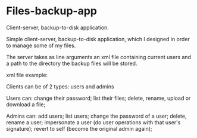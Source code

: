 # Files-backup-app
Client-server, backup-to-disk application.

Simple client-server, backup-to-disk application, which I designed in order to manage some of my files.

The server takes as line arguments an xml file containing current users and a path to the directory the backup
files will be stored.

xml file example: 
	<users>
		<user name="admin" password="test" role="admin"/>
		<user name="mike" password="pass" role="user"/>
	</users>

Clients can be of 2 types: users and admins

Users can:  change their password; 
			list their files;
			delete, rename, upload or download a file;

Admins can: add users;
			list users;
			change the password of a user;
			delete, rename a user;
			impersonate a user (do user operations with that user's signature);
			revert to self (become the original admin again);
